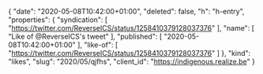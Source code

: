 {
  "date": "2020-05-08T10:42:00+01:00",
  "deleted": false,
  "h": "h-entry",
  "properties": {
    "syndication": [
      "https://twitter.com/ReverseICS/status/1258410379128037376"
    ],
    "name": [
      "Like of @ReverseICS's tweet"
    ],
    "published": [
      "2020-05-08T10:42:00+01:00"
    ],
    "like-of": [
      "https://twitter.com/ReverseICS/status/1258410379128037376"
    ]
  },
  "kind": "likes",
  "slug": "2020/05/qjfhs",
  "client_id": "https://indigenous.realize.be"
}
